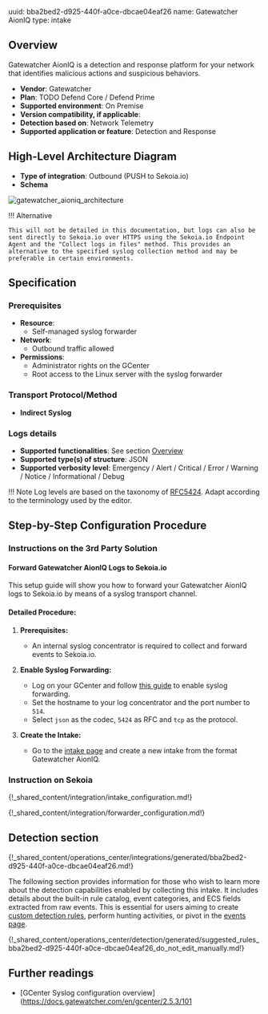 uuid: bba2bed2-d925-440f-a0ce-dbcae04eaf26
name: Gatewatcher AionIQ
type: intake

## Overview

Gatewatcher AionIQ is a detection and response platform for your network that identifies malicious actions and suspicious behaviors.

- **Vendor**: Gatewatcher
- **Plan**: TODO Defend Core / Defend Prime
- **Supported environment**: On Premise
- **Version compatibility, if applicable**:
- **Detection based on**: Network Telemetry
- **Supported application or feature**: Detection and Response

## High-Level Architecture Diagram

- **Type of integration**: Outbound (PUSH to Sekoia.io)
- **Schema**

![gatewatcher_aioniq_architecture](/assets/integration/gatewatcher_aioniq_architecture.png)

!!! Alternative

    This will not be detailed in this documentation, but logs can also be sent directly to Sekoia.io over HTTPS using the Sekoia.io Endpoint Agent and the "Collect logs in files" method. This provides an alternative to the specified syslog collection method and may be preferable in certain environments.

## Specification

### Prerequisites


- **Resource**:
    - Self-managed syslog forwarder
- **Network**:
    - Outbound traffic allowed
- **Permissions**:
    - Administrator rights on the GCenter
    - Root access to the Linux server with the syslog forwarder

### Transport Protocol/Method

- **Indirect Syslog**

### Logs details

- **Supported functionalities**: See section [Overview](#overview)
- **Supported type(s) of structure**: JSON
- **Supported verbosity level**: Emergency / Alert / Critical / Error / Warning / Notice / Informational / Debug

!!! Note
    Log levels are based on the taxonomy of [RFC5424](https://datatracker.ietf.org/doc/html/rfc5424). Adapt according to the terminology used by the editor.

## Step-by-Step Configuration Procedure

### Instructions on the 3rd Party Solution

#### Forward Gatewatcher AionIQ Logs to Sekoia.io

This setup guide will show you how to forward your Gatewatcher AionIQ logs to Sekoia.io by means of a syslog transport channel.

#### Detailed Procedure:

1. **Prerequisites:**
   - An internal syslog concentrator is required to collect and forward events to Sekoia.io.

2. **Enable Syslog Forwarding:**
   - Log on your GCenter and follow [this guide](https://docs.gatewatcher.com/en/gcenter/2.5.3/101/itg-ext/syslog.html) to enable syslog forwarding.
   - Set the hostname to your log concentrator and the port number to `514`.
   - Select `json` as the codec, `5424` as RFC and `tcp` as the protocol.

3. **Create the Intake:**
   - Go to the [intake page](https://app.sekoia.io/operations/intakes) and create a new intake from the format Gatewatcher AionIQ.

### Instruction on Sekoia

{!_shared_content/integration/intake_configuration.md!}

{!_shared_content/integration/forwarder_configuration.md!}

## Detection section

{!_shared_content/operations_center/integrations/generated/bba2bed2-d925-440f-a0ce-dbcae04eaf26.md!}

The following section provides information for those who wish to learn more about the detection capabilities enabled by collecting this intake. It includes details about the built-in rule catalog, event categories, and ECS fields extracted from raw events. This is essential for users aiming to create [custom detection rules](/docs/xdr/features/detect/sigma.md), perform hunting activities, or pivot in the [events page](/docs/xdr/features/investigate/events.md).

{!_shared_content/operations_center/detection/generated/suggested_rules_bba2bed2-d925-440f-a0ce-dbcae04eaf26_do_not_edit_manually.md!}

## Further readings

- [GCenter Syslog configuration overview](https://docs.gatewatcher.com/en/gcenter/2.5.3/101